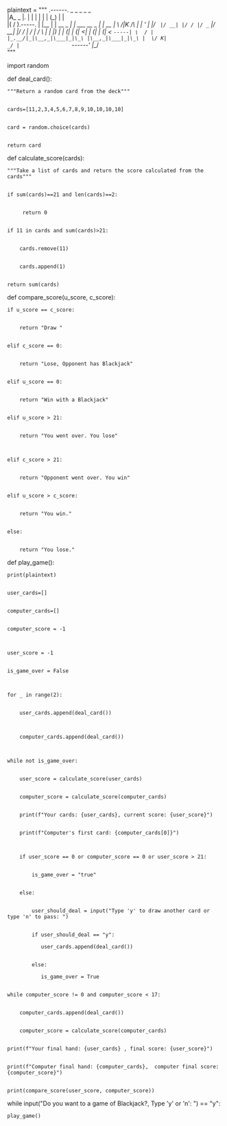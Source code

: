 


plaintext = """
        .------.            _     _            _    _            _    
        |A_  _ |.          | |   | |          | |  (_)          | |   
        |( \/ ).-----.     | |__ | | __ _  ___| | ___  __ _  ___| | __
        | \  /|K /\  |     | '_ \| |/ _` |/ __| |/ / |/ _` |/ __| |/ /
        |  \/ | /  \ |     | |_) | | (_| | (__|   <| | (_| | (__|   < 
        `-----| \  / |     |_.__/|_|\__,_|\___|_|\_\ |\__,_|\___|_|\_\
              |  \/ K|                            _/ |                
              `------'                           |__/     
"""






import random



def deal_card():

    
    """Return a random card from the deck"""
    
    
    cards=[11,2,3,4,5,6,7,8,9,10,10,10,10]
    
    
    card = random.choice(cards)
    
    
    return card

 


def calculate_score(cards):

    
    """Take a list of cards and return the score calculated from the cards"""
    
    
    if sum(cards)==21 and len(cards)==2:
    
         
         return 0
    
    
    if 11 in cards and sum(cards)>21:
    
        
        cards.remove(11)
        
        
        cards.append(1)
    
    
    return sum(cards)  
    


def compare_score(u_score, c_score):

    
    if u_score == c_score:
    
        
        return "Draw "
   
    
    elif c_score == 0:
    
        
        return "Lose, Opponent has Blackjack"
    
    
    elif u_score == 0:
   
        
        return "Win with a Blackjack"
    
    
    elif u_score > 21:
    
        
        return "You went over. You lose"
    
    
    
    elif c_score > 21:
    
        
        return "Opponent went over. You win"
    
    
    elif u_score > c_score:
    
        
        return "You win."
    
    
    else:
    
        
        return "You lose."
        


def play_game(): 

    
    print(plaintext)
    
    
    user_cards=[]
    
    
    computer_cards=[]
    
    
    computer_score = -1
    
    
    
    user_score = -1
    
    
    is_game_over = False
   
    
    
    for _ in range(2):
    
        
        user_cards.append(deal_card())
        
        
        
        computer_cards.append(deal_card())
      
   
    
    while not is_game_over:
    
        
        user_score = calculate_score(user_cards)
        
        
        computer_score = calculate_score(computer_cards)
        
        
        print(f"Your cards: {user_cards}, current score: {user_score}")
        
        
        print(f"Computer's first card: {computer_cards[0]}")
        
        
        
        if user_score == 0 or computer_score == 0 or user_score > 21:
        
            
            is_game_over = "true"
        
        
        else:
        
            
            user_should_deal = input("Type 'y' to draw another card or type 'n' to pass: ")
            
            
            if user_should_deal == "y":
            
               user_cards.append(deal_card())
            
            
            else:
               
               is_game_over = True
    
    
    while computer_score != 0 and computer_score < 17:
    
        
        computer_cards.append(deal_card())
        
        
        computer_score = calculate_score(computer_cards)
    
    
    print(f"Your final hand: {user_cards} , final score: {user_score}")
    
    
    print(f"Computer final hand: {computer_cards},  computer final score: {computer_score}")    
    
    
    print(compare_score(user_score, computer_score))
   


while input("Do you want to a game of Blackjack?, Type 'y' or 'n': ") == "y":

    
    play_game()
        
